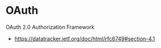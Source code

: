 # OAuth
OAuth 2.0 Authorization Framework
* https://datatracker.ietf.org/doc/html/rfc6749#section-4.1
